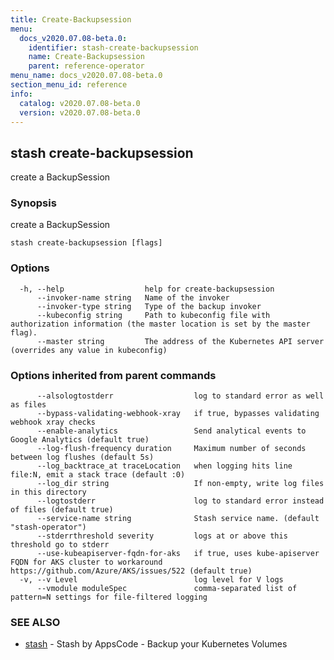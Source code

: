 ```yaml
---
title: Create-Backupsession
menu:
  docs_v2020.07.08-beta.0:
    identifier: stash-create-backupsession
    name: Create-Backupsession
    parent: reference-operator
menu_name: docs_v2020.07.08-beta.0
section_menu_id: reference
info:
  catalog: v2020.07.08-beta.0
  version: v2020.07.08-beta.0
---
```


## stash create-backupsession

create a BackupSession

### Synopsis

create a BackupSession

```
stash create-backupsession [flags]
```

### Options

```
  -h, --help                  help for create-backupsession
      --invoker-name string   Name of the invoker
      --invoker-type string   Type of the backup invoker
      --kubeconfig string     Path to kubeconfig file with authorization information (the master location is set by the master flag).
      --master string         The address of the Kubernetes API server (overrides any value in kubeconfig)
```

### Options inherited from parent commands

```
      --alsologtostderr                  log to standard error as well as files
      --bypass-validating-webhook-xray   if true, bypasses validating webhook xray checks
      --enable-analytics                 Send analytical events to Google Analytics (default true)
      --log-flush-frequency duration     Maximum number of seconds between log flushes (default 5s)
      --log_backtrace_at traceLocation   when logging hits line file:N, emit a stack trace (default :0)
      --log_dir string                   If non-empty, write log files in this directory
      --logtostderr                      log to standard error instead of files (default true)
      --service-name string              Stash service name. (default "stash-operator")
      --stderrthreshold severity         logs at or above this threshold go to stderr
      --use-kubeapiserver-fqdn-for-aks   if true, uses kube-apiserver FQDN for AKS cluster to workaround https://github.com/Azure/AKS/issues/522 (default true)
  -v, --v Level                          log level for V logs
      --vmodule moduleSpec               comma-separated list of pattern=N settings for file-filtered logging
```

### SEE ALSO

* [stash](/docs/v2020.07.08-beta.0/reference/operator/stash)	 - Stash by AppsCode - Backup your Kubernetes Volumes

